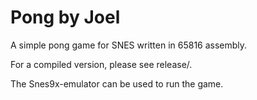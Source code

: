 Pong by Joel
============

A simple pong game for SNES written in 65816 assembly.

For a compiled version, please see release/.

The Snes9x-emulator can be used to run the game.
